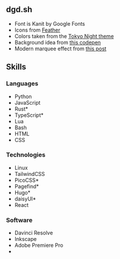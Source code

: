 ## dgd.sh
- Font is Kanit by Google Fonts
- Icons from [Feather](https://feathericons.com)
- Colors taken from the [Tokyo Night theme](https://github.com/enkia/tokyo-night-vscode-theme)
- Background idea from [this codepen](https://codepen.io/P1N2O/pen/pyBNzX)
- Modern marquee effect from [this post](https://ryanmulligan.dev/blog/css-marquee/)

## Skills

### Languages
- Python
- JavaScript
- Rust*
- TypeScript*
- Lua
- Bash
- HTML
- CSS

### Technologies
- Linux
- TailwindCSS
- PicoCSS*
- Pagefind*
- Hugo*
- daisyUI*
- React

### Software
- Davinci Resolve
- Inkscape
- Adobe Premiere Pro
- 
